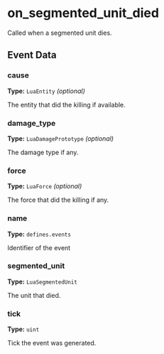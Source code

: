 # on_segmented_unit_died

Called when a segmented unit dies.

## Event Data

### cause

**Type:** `LuaEntity` *(optional)*

The entity that did the killing if available.

### damage_type

**Type:** `LuaDamagePrototype` *(optional)*

The damage type if any.

### force

**Type:** `LuaForce` *(optional)*

The force that did the killing if any.

### name

**Type:** `defines.events`

Identifier of the event

### segmented_unit

**Type:** `LuaSegmentedUnit`

The unit that died.

### tick

**Type:** `uint`

Tick the event was generated.

